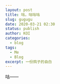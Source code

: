 ```yaml
---
layout: post
title: 咕，咕咕咕
slug: gugugu
date: 2020-03-21 02:30
status: publish
author: KOI
categories: 
  - blog
tags:
  - Me
  - Blog
excerpt: 一份鸽子的自白
---
```


 咕——

